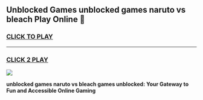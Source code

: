 
## Unblocked Games unblocked games naruto vs bleach Play Online 👋
<h3>
<a href="https://news.freeplayer.one?title=unblocked_games_naruto_vs_bleach&ref=17F">CLICK TO PLAY</a></h3>
<hr>

<h3>
<a href="https://news.freeplayer.one?title=unblocked_games_naruto_vs_bleach&ref=17F">CLICK 2 PLAY</a>
  
</h3>

<a href="https://news.freeplayer.one?title=unblocked_games_naruto_vs_bleach&ref=17F/"><img src="https://clearcache.store/games.png"></a>


**unblocked games naruto vs bleach games unblocked: Your Gateway to Fun and Accessible Online Gaming**
